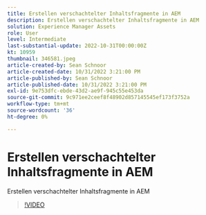 ```yaml
---
title: Erstellen verschachtelter Inhaltsfragmente in AEM
description: Erstellen verschachtelter Inhaltsfragmente in AEM
solution: Experience Manager Assets
role: User
level: Intermediate
last-substantial-update: 2022-10-31T00:00:00Z
kt: 10959
thumbnail: 346581.jpeg
article-created-by: Sean Schnoor
article-created-date: 10/31/2022 3:21:00 PM
article-published-by: Sean Schnoor
article-published-date: 10/31/2022 3:21:00 PM
exl-id: 9e753dfc-ebde-43d2-ae9f-945c55e453da
source-git-commit: 9c971ee2ceef8f48902d857145545ef173f3752a
workflow-type: tm+mt
source-wordcount: '36'
ht-degree: 0%

---
```


# Erstellen verschachtelter Inhaltsfragmente in AEM

Erstellen verschachtelter Inhaltsfragmente in AEM

>[!VIDEO](https://video.tv.adobe.com/v/346581/?quality=12&learn=on)
